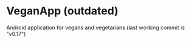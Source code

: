 # VeganApp (outdated)
Android application for vegans and vegetarians (last working commit is "v0.17")

